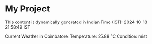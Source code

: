 # My Project

This content is dynamically generated in Indian Time (IST): 2024-10-18 21:58:49 IST


Current Weather in Coimbatore:
Temperature: 25.88 °C
Condition: mist
